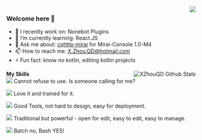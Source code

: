 <a href="#">
  <img align="right" src="https://github-readme-stats.vercel.app/api?username=XZhouQD&count_private=true&show_icons=true&bg_color=22,66ccff,99ffff" />
</a>

### Welcome here 👋

- 🔭 I recently work on: Nonebot Plugins
- 🌱 I’m currently learning: React.JS
- 💬 Ask me about: [cqhttp-mirai](https://github.com/XZhouQD/cqhttp-mirai) for Mirai-Console 1.0-M4
- 📫 How to reach me: [X.Zhou.QD@hotmail.com](mailto:X.Zhou.QD@hotmail.com)
- ⚡ Fun fact: know no kotlin, editing kotlin projects

<img align="right" alt="XZhouQD Github Stats" src="https://github-readme-stats.vercel.app/api/top-langs/?username=XZhouQD&show_icons=true&hide_border=true&theme=radical&bg_color=22,66ccff,99ffff" />

**My Skills**<br />
![](https://img.shields.io/badge/-Python3-blue?style=for-the-badge) Cannot refuse to use. Is someone calling for me?

![](https://img.shields.io/badge/-Java-orange?style=for-the-badge) Love it and trained for it.

![](https://img.shields.io/badge/-MySQL-yellowgreen?style=for-the-badge) Good Tools, not hard to design, easy for deployment.

![](https://img.shields.io/badge/-Mediawiki-blueviolet?style=for-the-badge) Traditional but powerful - open for edit, easy to edit, easy to manage.

![](https://img.shields.io/badge/-Shell-brightgreen?style=for-the-badge) Batch no, Bash YES!
